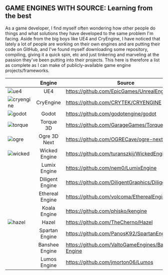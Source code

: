 GAME ENGINES WITH SOURCE: Learning from the best
-----------------------------------

As a game developer, I find myself often wondering how other people do things and what solutions they have developed to the same problem I'm facing. Aside from the big boys like UE4 and CryEngine, I have noticed that lately a lot of people are working on their own engines and are putting their code on GitHub, and I've found myself downloading some repository, compiling, giving it a quick spin, etc and just tinkering and marveling at the passion they've been putting into their projects. This here is therefore a list as complete as I can make of publicly-available game engine projects/frameworks.

|| Engine | Source |
| --- | :---: | --- |
|![ue4](https://github.com/redorav/public_source_engines/blob/master/logos/ue4_64px.png)| UE4 | https://github.com/EpicGames/UnrealEngine |
|![cryengine](https://github.com/redorav/public_source_engines/blob/master/logos/cryengine_64px.png)| CryEngine | https://github.com/CRYTEK/CRYENGINE |
|![godot](https://github.com/redorav/public_source_engines/blob/master/logos/godot_64px.png)| Godot | https://github.com/godotengine/godot |
|![torque](https://github.com/redorav/public_source_engines/blob/master/logos/torque_64px.png)| Torque 3D | https://github.com/GarageGames/Torque3D |
|![ogre](https://github.com/redorav/public_source_engines/blob/master/logos/ogre_64px.png)| Ogre 3D Next | https://github.com/OGRECave/ogre-next |
|![wicked](https://github.com/redorav/public_source_engines/blob/master/logos/wicked_64px.png)| Wicked Engine | https://github.com/turanszkij/WickedEngine |
|| Lumix Engine | https://github.com/nem0/LumixEngine |
|| Diligent Engine | https://github.com/DiligentGraphics/DiligentEngine |
|| Ethereal Engine | https://github.com/volcoma/EtherealEngine |
|| Koala Engine | https://github.com/phisko/kengine |
|![hazel](https://github.com/redorav/public_source_engines/blob/master/logos/hazel_64px.png)| Hazel | https://github.com/TheCherno/Hazel |
|| Spartan Engine | https://github.com/PanosK92/SpartanEngine |
|| Banshee Engine | https://github.com/ValtoGameEngines/Banshee-Engine |
|| Lumos Engine | https://github.com/jmorton06/Lumos |
